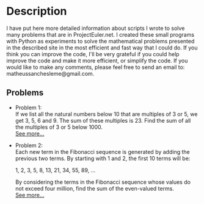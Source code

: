 <!DOCTYPE html>
<html>
<head></head> 
<body>
<h1>Description</h1>  
<p>  
I have put here more detailed information about scripts I wrote to solve many problems that are in ProjectEuler.net. I created these small programs with Python as experiments to solve the mathematical problems presented in the described site in the most efficient and fast way that I could do.
If you think you can improve the code, I'll be very grateful if you could help improve the code and make it more efficient, or simplify the code.
If you would like to make any comments, please feel free to send an email to:
matheussanchesleme@gmail.com.
</p>
<h2>Problems</h2>  
<ul>
<li>
<p>  
Problem 1:</br>
If we list all the natural numbers below 10 that are multiples of 3 or 5, we get 3, 5, 6 and 9. The sum of these multiples is 23.
Find the sum of all the multiples of 3 or 5 below 1000.</br><a href="https://github.com/Monoclinico/Project-Euler-Solutions/blob/master/euler_1.py">See more...</a>
</p>
</li>
<li>
<p>
Problem 2:</br>
Each new term in the Fibonacci sequence is generated by adding the previous two terms. By starting with 1 and 2, the first 10 terms will be:</br>

1, 2, 3, 5, 8, 13, 21, 34, 55, 89, ...</br>

By considering the terms in the Fibonacci sequence whose values do not exceed four million, find the sum of the even-valued terms.</br>
<a href="https://github.com/Monoclinico/Project-Euler-Solutions/blob/master/euler_2.py">See more...</a>
</p>
</li>  
</ul>
</body>
</html> 
